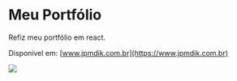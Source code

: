 # Meu Portfólio

Refiz meu portfólio em react.

Disponível em: [www.jpmdik.com.br](https://www.jpmdik.com.br)

<img src="https://media.licdn.com/dms/image/C4D16AQHB1Jz1DtvEFQ/profile-displaybackgroundimage-shrink_350_1400/0?e=1568851200&v=beta&t=Xzs8Sg_mlc9Jfzqn79zTjMqq43tsj-7iwMKvMuCBNIM">